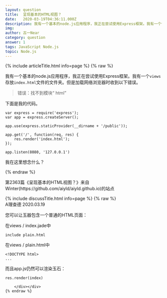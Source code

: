 ```yaml
---
layout: question
title:  呈现基本的HTML视图？
date:   2020-03-19T04:36:11.000Z
description: 我有一个基本的node.js应用程序，我正在尝试使用Express框架。我有一个views存放index.html文件的文件夹。但是加载网络浏览器时收到以...
img: 
author: 古一Near
category: question
answer: 1
tags: JavaScript Node.js
topic: Node.js
---
```

<div class="article-root">
  <div class="article">
    {% include articleTitle.html info=page %}
    {% raw %}
    <div class="article-content"><p><font style="vertical-align: inherit;"><font style="vertical-align: inherit;">我有一个基本的node.js应用程序，我正在尝试使用Express框架。</font><font style="vertical-align: inherit;">我有一个</font></font><code>views</code><font style="vertical-align: inherit;"><font style="vertical-align: inherit;">存放</font></font><code>index.html</code><font style="vertical-align: inherit;"><font style="vertical-align: inherit;">文件的文件夹。</font><font style="vertical-align: inherit;">但是加载网络浏览器时收到以下错误。</font></font></p>

<blockquote>
  <p><font style="vertical-align: inherit;"><font style="vertical-align: inherit;">错误：找不到模块“ html”</font></font></p>
</blockquote>

<p><font style="vertical-align: inherit;"><font style="vertical-align: inherit;">下面是我的代码。  </font></font></p>

<pre><code>var express = require('express');<font></font>
var app = express.createServer();<font></font>
<font></font>
app.use(express.staticProvider(__dirname + '/public'));<font></font>
<font></font>
app.get('/', function(req, res) {<font></font>
    res.render('index.html');<font></font>
});<font></font>
<font></font>
app.listen(8080, '127.0.0.1')<font></font>
</code></pre>

<p><font style="vertical-align: inherit;"><font style="vertical-align: inherit;">我在这里想念什么？</font></font></p></div>
    {% endraw %}
  </div>
  <p class="winter_mark">第2363篇《呈现基本的HTML视图？》来自Winter(https://github.com/aiyld/aiyld.github.io)的站点</p>
  <div class="discuss-wrapper">
    {% include discussTitle.html info=page %}
    {% raw %}
    <div class="discuss-item">
        <div class="discuss-parent">
          <div class="discuss-meta">
            <span class="discuss-user">A理查德</span>
            <span class="discuss-time">2020.03.19</span>
          </div>
          <div class="discuss-comment"><p><font style="vertical-align: inherit;"><font style="vertical-align: inherit;">您可以让玉器包含一个普通的HTML页面：</font></font></p>

<p><font style="vertical-align: inherit;"><font style="vertical-align: inherit;">在views / index.jade中</font></font></p>

<pre><code>include plain.html
</code></pre>

<p><font style="vertical-align: inherit;"><font style="vertical-align: inherit;">在views / plain.html中</font></font></p>

<pre><code>&lt;!DOCTYPE html&gt;<font></font>
...<font></font>
</code></pre>

<p><font style="vertical-align: inherit;"><font style="vertical-align: inherit;">而且app.js仍然可以渲染玉石：</font></font></p>

<pre><code>res.render(index)
</code></pre></div>
        </div></div>
    {% endraw %}
  </div>
<div>
